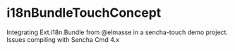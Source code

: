 i18nBundleTouchConcept
======================

Integrating Ext.i18n.Bundle from @elmasse in a sencha-touch demo project. Issues compiling with Sencha Cmd 4.x
